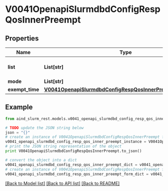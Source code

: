 # V0041OpenapiSlurmdbdConfigRespQosInnerPreempt


## Properties

Name | Type | Description | Notes
------------ | ------------- | ------------- | -------------
**list** | **List[str]** | Other QOS&#39;s this QOS can preempt | [optional] 
**mode** | **List[str]** | PreemptMode | [optional] 
**exempt_time** | [**V0041OpenapiSlurmdbdConfigRespQosInnerPreemptExemptTime**](V0041OpenapiSlurmdbdConfigRespQosInnerPreemptExemptTime.md) |  | [optional] 

## Example

```python
from aind_slurm_rest.models.v0041_openapi_slurmdbd_config_resp_qos_inner_preempt import V0041OpenapiSlurmdbdConfigRespQosInnerPreempt

# TODO update the JSON string below
json = "{}"
# create an instance of V0041OpenapiSlurmdbdConfigRespQosInnerPreempt from a JSON string
v0041_openapi_slurmdbd_config_resp_qos_inner_preempt_instance = V0041OpenapiSlurmdbdConfigRespQosInnerPreempt.from_json(json)
# print the JSON string representation of the object
print V0041OpenapiSlurmdbdConfigRespQosInnerPreempt.to_json()

# convert the object into a dict
v0041_openapi_slurmdbd_config_resp_qos_inner_preempt_dict = v0041_openapi_slurmdbd_config_resp_qos_inner_preempt_instance.to_dict()
# create an instance of V0041OpenapiSlurmdbdConfigRespQosInnerPreempt from a dict
v0041_openapi_slurmdbd_config_resp_qos_inner_preempt_form_dict = v0041_openapi_slurmdbd_config_resp_qos_inner_preempt.from_dict(v0041_openapi_slurmdbd_config_resp_qos_inner_preempt_dict)
```
[[Back to Model list]](../README.md#documentation-for-models) [[Back to API list]](../README.md#documentation-for-api-endpoints) [[Back to README]](../README.md)


